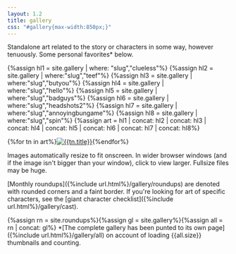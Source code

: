 ```yaml
---
layout: 1.2
title: gallery
css: "#gallery{max-width:850px;}"
---
```

Standalone art related to the story or characters in some way, however tenuously. Some personal favorites\* below.

{%assign hl1 = site.gallery | where: "slug","clueless"%}
{%assign hl2 = site.gallery | where:"slug","teef"%}
{%assign hl3 = site.gallery | where:"slug","butyou"%}
{%assign hl4 = site.gallery | where:"slug","hello"%}
{%assign hl5 = site.gallery | where:"slug","badguys"%}
{%assign hl6 = site.gallery | where:"slug","headshots2"%}
{%assign hl7 = site.gallery | where:"slug","annoyingbungame"%}
{%assign hl8 = site.gallery | where:"slug","spin"%}
{%assign art = hl1 | concat: hl2 | concat: hl3 | concat: hl4 | concat: hl5 | concat: hl6 | concat: hl7 | concat: hl8%}
<!--↑ this is unwieldy (surely this can be done with arrays...?) but idk how to simplify yet. /could/ add a tag to highlights but that sounds like more trouble than it's worth-->
<section id="gallery" class="artwall">{%for tn in art%}<a href="{%include url.html%}/gallery/{{tn.slug}}"><img src="{%include url.html%}/assets/img/gallery/{%if tn.img%}{{tn.img}}{%else%}{{tn.date|date:'%Y-%m-%d'}}{%endif%}-tn.png" alt="{{tn.title}}"/></a>{%endfor%}</section>

Images automatically resize to fit onscreen. In wider browser windows (and if the image isn't bigger than your window), click to view larger. Fullsize files may be huge.

[Monthly roundups]({%include url.html%}/gallery/roundups) are denoted with rounded corners and a faint border. If you're looking for art of specific characters, see the [giant character checklist]({%include url.html%}/gallery/cast).

{%assign rn = site.roundups%}{%assign gl = site.gallery%}{%assign all = rn | concat: gl%}
\*[The complete gallery has been punted to its own page]({%include url.html%}/gallery/all) on account of loading {{all.size}} thumbnails and counting.
